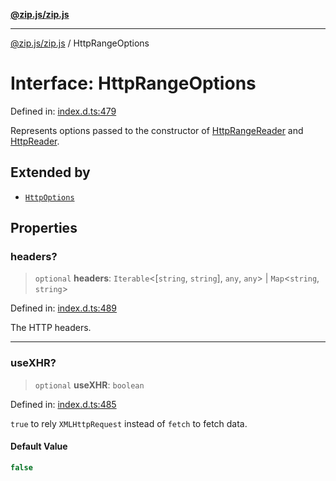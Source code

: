 [**@zip.js/zip.js**](../README.md)

***

[@zip.js/zip.js](../globals.md) / HttpRangeOptions

# Interface: HttpRangeOptions

Defined in: [index.d.ts:479](https://github.com/gildas-lormeau/zip.js/blob/ade268faf16563c7a33ab45fce2e8761620ea353/index.d.ts#L479)

Represents options passed to the constructor of [HttpRangeReader](../classes/HttpRangeReader.md) and [HttpReader](../classes/HttpReader.md).

## Extended by

- [`HttpOptions`](HttpOptions.md)

## Properties

### headers?

> `optional` **headers**: `Iterable`\<\[`string`, `string`\], `any`, `any`\> \| `Map`\<`string`, `string`\>

Defined in: [index.d.ts:489](https://github.com/gildas-lormeau/zip.js/blob/ade268faf16563c7a33ab45fce2e8761620ea353/index.d.ts#L489)

The HTTP headers.

***

### useXHR?

> `optional` **useXHR**: `boolean`

Defined in: [index.d.ts:485](https://github.com/gildas-lormeau/zip.js/blob/ade268faf16563c7a33ab45fce2e8761620ea353/index.d.ts#L485)

`true` to rely `XMLHttpRequest` instead of `fetch` to fetch data.

#### Default Value

```ts
false
```
